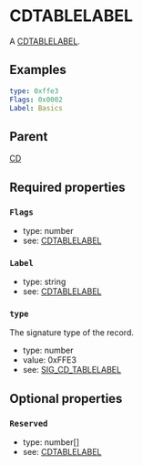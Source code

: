 <!--
   Copyright 2023 HCL America, Inc.

   Licensed under the Apache License, Version 2.0 (the "License"); you may not
   use this file except in compliance with the License. You may obtain a copy of
   the License at

       http://www.apache.org/licenses/LICENSE-2.0

   Unless required by applicable law or agreed to in writing, software
   distributed under the License is distributed on an "AS IS" BASIS, WITHOUT
   WARRANTIES OR CONDITIONS OF ANY KIND, either express or implied. See the
   License for the specific language governing permissions and limitations under
   the License.
-->

# CDTABLELABEL

A
[CDTABLELABEL](https://opensource.hcltechsw.com/domino-c-api-docs/reference/Data/CDTABLELABEL/).

## Examples
```yaml
type: 0xffe3
Flags: 0x0002
Label: Basics
```

## Parent
[CD](./cd-v1.md)

## Required properties

### `Flags`
* type: number
* see:
[CDTABLELABEL](https://opensource.hcltechsw.com/domino-c-api-docs/reference/Data/CDTABLELABEL/)

### `Label`
* type: string
* see:
[CDTABLELABEL](https://opensource.hcltechsw.com/domino-c-api-docs/reference/Data/CDTABLELABEL/)

### `type`
The signature type of the record.
* type: number
* value: 0xFFE3
* see:
[SIG_CD_TABLELABEL](https://opensource.hcltechsw.com/domino-c-api-docs/reference/Symb/SIG_CD_xxx/)

## Optional properties

### `Reserved`
* type: number[]
* see:
[CDTABLELABEL](https://opensource.hcltechsw.com/domino-c-api-docs/reference/Data/CDTABLELABEL/)
